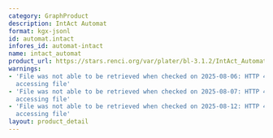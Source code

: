 ```yaml
---
category: GraphProduct
description: IntAct Automat
format: kgx-jsonl
id: automat.intact
infores_id: automat-intact
name: intact_automat
product_url: https://stars.renci.org/var/plater/bl-3.1.2/IntAct_Automat/latest/kgx_files
warnings:
- 'File was not able to be retrieved when checked on 2025-08-06: HTTP 404 error when
  accessing file'
- 'File was not able to be retrieved when checked on 2025-08-07: HTTP 404 error when
  accessing file'
- 'File was not able to be retrieved when checked on 2025-08-12: HTTP 404 error when
  accessing file'
layout: product_detail
---
```

